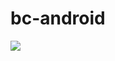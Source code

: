 # bc-android

<img src="https://app.bitrise.io/app/55f411f1738bb275/status.svg?token=mHuKwSsf7XOmHHk5fzNMUQ"/>


